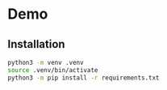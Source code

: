 # Demo

## Installation

```bash
python3 -m venv .venv
source .venv/bin/activate
python3 -m pip install -r requirements.txt
```
